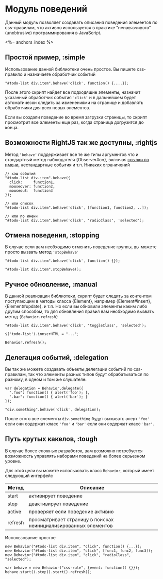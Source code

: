 # Модуль поведений

Данный модуль позволяет создавать описания поведения элементов по css-правилам, что активно
используется в практике "ненавязчивого" (unobtrusive) программирования в JavaScript.

<%= anchors_index %>


## Простой пример, :simple

Использование данной библиотеки очень простое. Вы пишете css-правило и назначаете
обработчик событий

    "#todo-list div.item".behave('click', function() {....});

После этого скрипт найдет все подходящие элементы, назначит указанный обработчик события
`'click'` и в дальнейшем будет автоматически следить за изменениями на странице и добавлять
обработчики для всех новых элементов.

Если вы создали поведение во время загрузки страницы, то скрипт просмотрит все элементы еще раз,
когда страница догрузится до конца.


## Возможности RightJS так же доступны, :rightjs

Метод `'behave'` поддерживает все те же типы аргументов что и стандартный метод
наблюдателя {Observer#on}, включая [ссылки по имени](/tutorials/call-by-name),
нестандартные события и т.п. Никаких ограничений

    // хэш событий
    "#todo-list div.item".behave({
      click:     function1,
      mouseover: function2,
      mouseout:  function3
    });

    // или список
    "#todo-list div.item".behave('click', [function1, function2, ..]);

    // или по имени
    "#todo-list div.item".behave('click', 'radioClass', 'selected');


## Отмена поведения, :stopping

В случае если вам необходимо отменить поведение группы, вы можете просто вызвать метод `'stopBehave'`

    "#todo-list div.item".behave('click', function() {});

    "#todo-list div.item".stopBehave();


## Ручное обновление, :manual

В данной реализации библиотеки, скрипт будет следить за контентом поступающим в методы класса {Element},
например {Element#insert}, {Element#update}, и т.п. Но если вы обновили элементы каким либо другим способом,
то для обновления правил вам необходимо вызвать метод `{Behavior.refresh}`

    "#todo-list div.item".behave('click', 'toggleClass', 'selected');

    $('todo-list').innserHTML = "...";

    Behavior.refresh();


## Делегация событий, :delegation

Вы так же можете создавать объекты делегации событий по css-правилам, так что элементы
разных типов будут обрабатываться по разному, в одном и том же слушателе.

    var delegation = Behavior.delegate({
      ".foo": function() { alert('foo'); },
      ".bar": function() { alert('bar'); }
    });

    "div.something".behave('click', delegation);

После этого все элементы `div.something` будут вызывать алерт `'foo'` если они содержат
класс `'foo'` и `'bar'` если они содержат класс `'bar'`.


## Путь крутых какелов, :tough

В случае более сложных разработок, вам возможно потребуется возможность управлять
наборами поведений на более серьезном уровне.

Для этой цели вы можете использовать класс `Behavior`, который имеет следующий интерфейс

Метод   | Описание
--------|---------------------------------------------------------------------
start   | активирует поведение
stop    | деактивирует поведение
active  | проверяет если поведение активно
refresh | просматривает страницу в поисках неинициализированных элементов

Использование простое

    new Behavior("#todo-list div.item", "click", function() {...});
    new Behavior("#todo-list div.item", "click", [func1, func2, func3]);
    new Behavior("#todo-list div.item", "click", "radioClass", "selected");

    var behave = new Behavior("css-rule", {event: function() {}});
    behave.start().stop().start().refresh();

